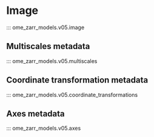 # Image

::: ome_zarr_models.v05.image

## Multiscales metadata

::: ome_zarr_models.v05.multiscales

## Coordinate transformation metadata

::: ome_zarr_models.v05.coordinate_transformations

## Axes metadata

::: ome_zarr_models.v05.axes
